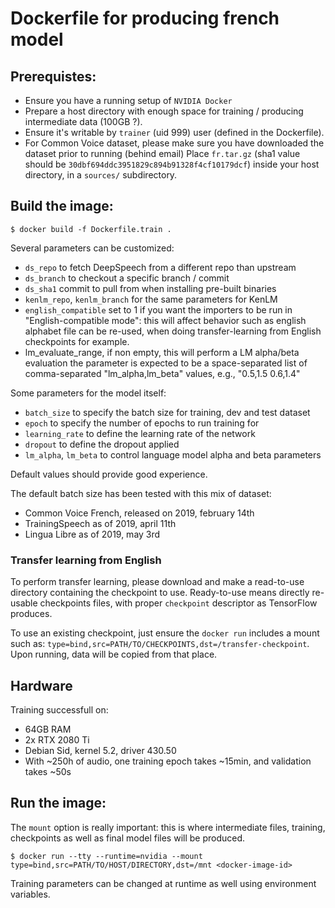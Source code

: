 # Dockerfile for producing french model

## Prerequistes:

* Ensure you have a running setup of `NVIDIA Docker`
* Prepare a host directory with enough space for training / producing intermediate data (100GB ?).
* Ensure it's writable by `trainer` (uid 999) user (defined in the Dockerfile).
* For Common Voice dataset, please make sure you have downloaded the dataset prior to running (behind email)
  Place `fr.tar.gz` (sha1 value should be `30dbf694ddc3951829c894b91328f4cf10179dcf`) inside your host directory,
  in a `sources/` subdirectory.

## Build the image:

```
$ docker build -f Dockerfile.train .
```

Several parameters can be customized:
 - `ds_repo` to fetch DeepSpeech from a different repo than upstream
 - `ds_branch` to checkout a specific branch / commit
 - `ds_sha1` commit to pull from when installing pre-built binaries
 - `kenlm_repo`, `kenlm_branch` for the same parameters for KenLM
 - `english_compatible` set to 1 if you want the importers to be run in
    "English-compatible mode": this will affect behavior such as english
    alphabet file can be re-used, when doing transfer-learning from English
    checkpoints for example.
 - lm_evaluate_range, if non empty, this will perform a LM alpha/beta evaluation
    the parameter is expected to be a space-separated list of comma-separated
    "lm_alpha,lm_beta" values, e.g., "0.5,1.5 0.6,1.4"

Some parameters for the model itself:
 - `batch_size` to specify the batch size for training, dev and test dataset
 - `epoch` to specify the number of epochs to run training for
 - `learning_rate` to define the learning rate of the network
 - `dropout` to define the dropout applied
 - `lm_alpha`, `lm_beta` to control language model alpha and beta parameters

Default values should provide good experience.

The default batch size has been tested with this mix of dataset:
 - Common Voice French, released on 2019, february 14th
 - TrainingSpeech as of 2019, april 11th
 - Lingua Libre as of 2019, may 3rd

### Transfer learning from English

To perform transfer learning, please download and make a read-to-use directory
containing the checkpoint to use. Ready-to-use means directly re-usable checkpoints
files, with proper `checkpoint` descriptor as TensorFlow produces.

To use an existing checkpoint, just ensure the `docker run` includes a mount such as:
`type=bind,src=PATH/TO/CHECKPOINTS,dst=/transfer-checkpoint`. Upon running, data
will be copied from that place.

## Hardware

Training successfull on:
 - 64GB RAM
 - 2x RTX 2080 Ti
 - Debian Sid, kernel 5.2, driver 430.50
 - With ~250h of audio, one training epoch takes ~15min, and validation takes ~50s

## Run the image:

The `mount` option is really important: this is where intermediate files, training, checkpoints as
well as final model files will be produced.

```
$ docker run --tty --runtime=nvidia --mount type=bind,src=PATH/TO/HOST/DIRECTORY,dst=/mnt <docker-image-id>
```

Training parameters can be changed at runtime as well using environment variables.
